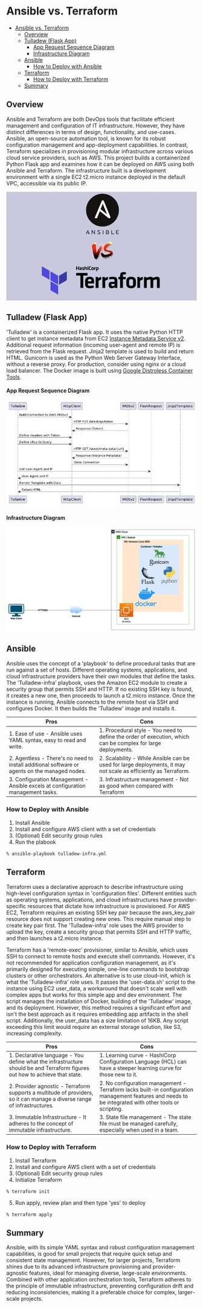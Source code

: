 # Ansible vs. Terraform

- [Ansible vs. Terraform](#ansible-vs-terraform)
  - [Overview](#overview)
  - [Tulladew (Flask App)](#tulladew-flask-app)
      - [App Request Sequence Diagram](#app-request-sequence-diagram)
      - [Infrastructure Diagram](#infrastructure-diagram)
  - [Ansible](#ansible)
    - [How to Deploy with Ansible](#how-to-deploy-with-ansible)
  - [Terraform](#terraform)
    - [How to Deploy with Terraform](#how-to-deploy-with-terraform)
  - [Summary](#summary)

## Overview
Ansible and Terraform are both DevOps tools that facilitate efficient management and configuration of IT infrastructure. However, they have distinct differences in terms of design, functionality, and use-cases. Ansible, an open-source automation tool, is known for its robust configuration management and app-deployment capabilities. In contrast, Terraform specializes in provisioning modular infrastructure across various cloud service providers, such as AWS. This project builds a containerized Python Flask app and examines how it can be deployed on AWS using both Ansible and Terraform. The infrastructure built is a development environment with a single EC2 t2.micro instance deployed in the default VPC, accessible via its public IP.

![arch](ansible-vs-terraform.png)

## Tulladew (Flask App)
'Tulladew' is a containerized Flask app. It uses the native Python HTTP client to get instance metadata from EC2 [Instance Metadata Service v2](https://docs.aws.amazon.com/AWSEC2/latest/UserGuide/configuring-instance-metadata-service.html). Additional request information (incoming user-agent and remote IP) is retrieved from the Flask request. Jinja2 template is used to build and return HTML. Gunicorn is used as the Python Web Server Gateway Interface, without a reverse proxy. For production, consider using nginx or a cloud load balancer. The Docker image is built using [Google Distroless Container Tools](https://github.com/GoogleContainerTools/distroless).

#### App Request Sequence Diagram
![arch](tulladew.puml.png)

#### Infrastructure Diagram
![arch](tulladew.png)

## Ansible
Ansible uses the concept of a 'playbook' to define procedural tasks that are run against a set of hosts. Different operating systems, applications, and cloud infrastructure providers have their own modules that define the tasks. The 'Tulladew-infra' playbook, uses the Amazon EC2 module to create a security group that permits SSH and HTTP. If no existing SSH key is found, it creates a new one, then proceeds to launch a t2.micro instance. Once the instance is running, Ansible connects to the remote host via SSH and configures Docker. It then builds the 'Tulladew' image and installs it.

| Pros | Cons |
| --- | --- |
| 1. Ease of use - Ansible uses YAML syntax, easy to read and write. | 1. Procedural style - You need to define the order of execution, which can be complex for large deployments. |
| 2. Agentless - There's no need to install additional software or agents on the managed nodes. | 2. Scalability - While Ansible can be used for large deployments, it may not scale as efficiently as Terraform. |
| 3. Configuration Management - Ansible excels at configuration management tasks. | 3. Infrastructure management - Not as good when compared with Terraform |

### How to Deploy with Ansible
1. Install Ansible
2. Install and configure AWS client with a set of credentials
3. (Optional) Edit security group rules
4. Run the plabook
```
% ansible-playbook tulladew-infra.yml
```

## Terraform
Terraform uses a declarative approach to describe infrastructure using high-level configuration syntax in 'configuration files'. Different entities such as operating systems, applications, and cloud infrastructures have provider-specific resources that dictate how infrastructure is provisioned. For AWS EC2, Terraform requires an existing SSH key pair because the aws_key_pair resource does not support creating new ones. This require manual step to create key pair first. The 'Tulladew-infra' role uses the AWS provider to upload the key, create a security group that permits SSH and HTTP traffic, and then launches a t2.micro instance.

Terraform has a 'remote-exec' provisioner, similar to Ansible, which uses SSH to connect to remote hosts and execute shell commands. However, it's not recommended for application configuration management, as it's primarily designed for executing simple, one-line commands to bootstrap clusters or other orchestrators. An alternative is to use cloud-init, which is what the 'Tulladew-infra' role uses. It passes the 'user-data.sh' script to the instance using EC2 user_data, a workaround that doesn't scale well with complex apps but works for this simple app and dev environment. The script manages the installation of Docker, building of the 'Tulladew' image, and its deployment. However, this method requires a significant effort and isn't the best approach as it requires embedding app artifacts in the shell script. Additionally, the user_data has a size limitation of 16KB. Any script exceeding this limit would require an external storage solution, like S3, increasing complexity.

| Pros | Cons |
| --- | --- |
| 1. Declarative language - You define what the infrastructure should be and Terraform figures out how to achieve that state. | 1. Learning curve - HashiCorp Configuration Language (HCL) can have a steeper learning curve for those new to it. |
| 2. Provider agnostic - Terraform supports a multitude of providers, so it can manage a diverse range of infrastructures. | 2. No configuration management - Terraform lacks built-in configuration management features and needs to be integrated with other tools or scripting.|
| 3. Immutable Infrastructure - It adheres to the concept of immutable infrastructure. | 3. State file management - The state file must be managed carefully, especially when used in a team. |

### How to Deploy with Terraform
1. Install Terraform
2. Install and configure AWS client with a set of credentials
3. (Optional) Edit security group rules
4. Initialize Terraform
```
% terraform init
```
5. Run apply, review plan and then type 'yes' to deploy
```
% terraform apply
```

## Summary
Ansible, with its simple YAML syntax and robust configuration management capabilities, is good for small projects that require quick setup and consistent state management. However, for larger projects, Terraform shines due to its advanced infrastructure provisioning and provider-agnostic features, ideal for managing diverse, large-scale environments. Combined with other application orchestration tools, Terraform adheres to the principle of immutable infrastructure, preventing configuration drift and reducing inconsistencies, making it a preferable choice for complex, larger-scale projects.